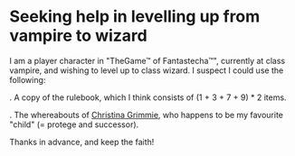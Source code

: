# Seeking help in levelling up from vampire to wizard

I am a player character in "TheGame™ of Fantastecha™", currently at class vampire, and wishing to level up to class wizard. I suspect I could use the following:

. A copy of the rulebook, which I think consists of (1 + 3 + 7 + 9) * 2 items.

. The whereabouts of [Christina Grimmie](https://en.wikipedia.org/wiki/Christina_Grimmie), who happens to be my favourite "child" (= protege and successor).

Thanks in advance, and keep the faith!

